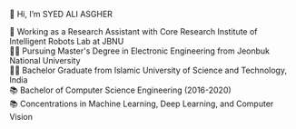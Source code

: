 👋 Hi, I’m SYED ALI ASGHER

💼 Working as a Research Assistant with Core Research Institute of Intelligent Robots Lab at JBNU  
👨‍🎓 Pursuing Master's Degree in Electronic Engineering from Jeonbuk National University  
👨‍🎓 Bachelor Graduate from Islamic University of Science and Technology, India  
📚 Bachelor of Computer Science Engineering (2016-2020)  
📚 Concentrations in Machine Learning, Deep Learning, and Computer Vision
